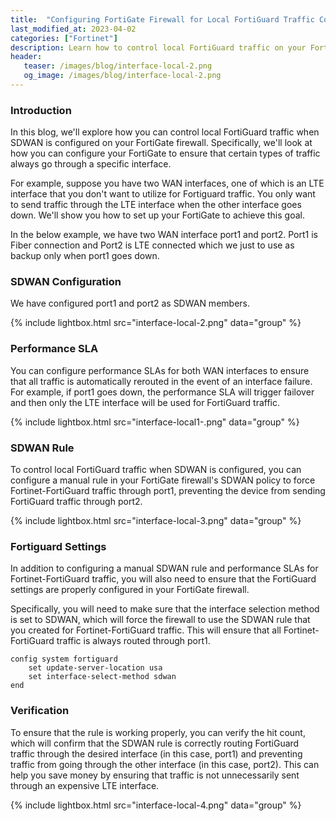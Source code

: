 ```yaml
---
title:  "Configuring FortiGate Firewall for Local FortiGuard Traffic Control with SDWAN"
last_modified_at: 2023-04-02
categories: ["Fortinet"]
description: Learn how to control local FortiGuard traffic on your FortiGate firewall when using SDWAN. Discover how to configure your FortiGate to send Fortinet-FortiGuard traffic through a specific interface, such as a fiber connection, and prevent it from using an expensive LTE interface except when necessary. With step-by-step instructions and verification tips, this blog post helps you optimize your FortiGate configuration and save money.
header:
   teaser: /images/blog/interface-local-2.png
   og_image: /images/blog/interface-local-2.png
---
```


### Introduction

In this blog, we'll explore how you can control local FortiGuard traffic when SDWAN is configured on your FortiGate firewall. Specifically, we'll look at how you can configure your FortiGate to ensure that certain types of traffic always go through a specific interface.

For example, suppose you have two WAN interfaces, one of which is an LTE interface that you don't want to utilize for Fortiguard traffic. You only want to send traffic through the LTE interface when the other interface goes down. We'll show you how to set up your FortiGate to achieve this goal.

In the below example, we have two WAN interface port1 and port2. Port1 is Fiber connection and Port2 is LTE connected which we just to use as backup only when port1 goes down.

### SDWAN Configuration

We have configured port1 and port2 as SDWAN members.

{% include lightbox.html src="interface-local-2.png" data="group" %}

### Performance SLA

You can configure performance SLAs for both WAN interfaces to ensure that all traffic is automatically rerouted in the event of an interface failure. For example, if port1 goes down, the performance SLA will trigger failover and then only the LTE interface will be used for FortiGuard traffic.

{% include lightbox.html src="interface-local1-.png" data="group" %}

### SDWAN Rule

To control local FortiGuard traffic when SDWAN is configured, you can configure a manual rule in your FortiGate firewall's SDWAN policy to force Fortinet-FortiGuard traffic through port1, preventing the device from sending FortiGuard traffic through port2.

{% include lightbox.html src="interface-local-3.png" data="group" %}

### Fortiguard Settings

In addition to configuring a manual SDWAN rule and performance SLAs for Fortinet-FortiGuard traffic, you will also need to ensure that the FortiGuard settings are properly configured in your FortiGate firewall.

Specifically, you will need to make sure that the interface selection method is set to SDWAN, which will force the firewall to use the SDWAN rule that you created for Fortinet-FortiGuard traffic. This will ensure that all Fortinet-FortiGuard traffic is always routed through port1.

```shell
config system fortiguard
    set update-server-location usa
    set interface-select-method sdwan
end
```

### Verification

To ensure that the rule is working properly, you can verify the hit count, which will confirm that the SDWAN rule is correctly routing FortiGuard traffic through the desired interface (in this case, port1) and preventing traffic from going through the other interface (in this case, port2). This can help you save money by ensuring that traffic is not unnecessarily sent through an expensive LTE interface.

{% include lightbox.html src="interface-local-4.png" data="group" %}
